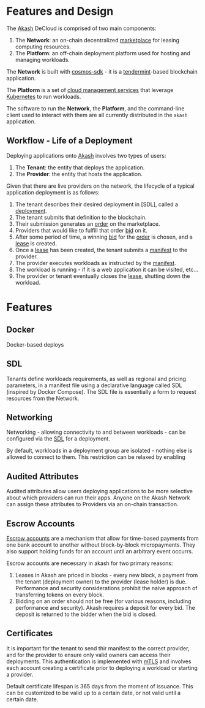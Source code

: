 # Features and Design

The [Akash](https://github.com/ovrclk/akash) DeCloud is comprised of two main components:

1. The **Network**: an on-chain decentralized [marketplace](/design/marketplace.md) for leasing computing resources.
2. The **Platform**: an off-chain deployment platform used for hosting and managing workloads.

The **Network** is built with [cosmos-sdk](https://github.com/cosmos/cosmos-sdk) - it is a [tendermint](https://github.com/tendermint/tendermint)-based blockchain application.

The **Platform** is a set of [cloud management services](./#provider-services) that leverage [Kubernetes](https://kubernetes.io) to run workloads.

The software to run the **Network**, the **Platform**, and the command-line client used to interact with them are all currently distributed in the `akash` application.

## Workflow - Life of a Deployment

Deploying applications onto [Akash](https://github.com/ovrclk/akash) involves two types of users:

1. The **Tenant**: the entity that deploys the application.
2. The **Provider**: the entity that hosts the application.

Given that there are live providers on the network, the lifecycle of a typical application deployment is as follows:

1. The tenant describes their desired deployment in \[SDL\], called a [deployment](/design/marketplace.md#deployment).
2. The tenant submits that definition to the blockchain.
3. Their submission generates an [order](/design/marketplace.md#order) on the marketplace.
4. Providers that would like to fulfill that order [bid](/design/marketplace.md#bid) on it.
5. After some period of time, a winning [bid](/design/marketplace.md#bid) for the [order](/design/marketplace.md#order) is chosen, and a [lease](/design/marketplace.md#lease) is created.
6. Once a [lease](/design/marketplace.md#lease) has been created, the tenant submits a [manifest](/sdl/README.md) to the provider.
7. The provider executes workloads as instructed by the [manifest](/sdl/README.md).
8. The workload is running - if it is a web application it can be visited, etc...
9. The provider or tenant eventually closes the [lease](/design/marketplace.md#lease), shutting down the workload.

# Features

## Docker

Docker-based deploys

## SDL

Tenants define workloads requirements, as well as regional and pricing parameters, in a manifest file using a declarative language called SDL (inspired by Docker Compose). The SDL file is essentially a form to request resources from the Network. 

## Networking

Networking - allowing connectivity to and between workloads - can be configured via the [SDL](/sdl/README.md) for a deployment.

By default, workloads in a deployment group are isolated - nothing else is allowed to connect to them. This restriction can be relaxed by enabling

## Audited Attributes

Audited attributes allow users deploying applications to be more selective about which providers can run their apps. Anyone on the Akash Network can assign these attributes to Providers via an on-chain transaction.

## Escrow Accounts

[Escrow accounts](/design/escrow.md) are a mechanism that allow for time-based payments from one bank account to another without block-by-block micropayments. They also support holding funds for an account until an arbitrary event occurrs.

Escrow accounts are necessary in akash for two primary reasons:

1. Leases in Akash are priced in blocks - every new block, a payment from the tenant (deployment owner) to the provider (lease holder) is due. Performance and security considerations prohibit the naive approach of transferring tokens on every block.
2. Bidding on an order should not be free (for various reasons, including performance and security). Akash requires a deposit for every bid. The deposit is returned to the bidder when the bid is closed.

## Certificates

It is important for the tenant to send thir manifest to the correct provider, and for the provider to ensure only valid owners can access their deployments.  This authentication is implemented with [mTLS](/design/mtls.md) and involves each account creating a certificate prior to deploying a workload or starting a provider. 

Default certificate lifespan is 365 days from the moment of issuance.  This can be customized to be valid up to a certain date, or not valid until a certain date.





